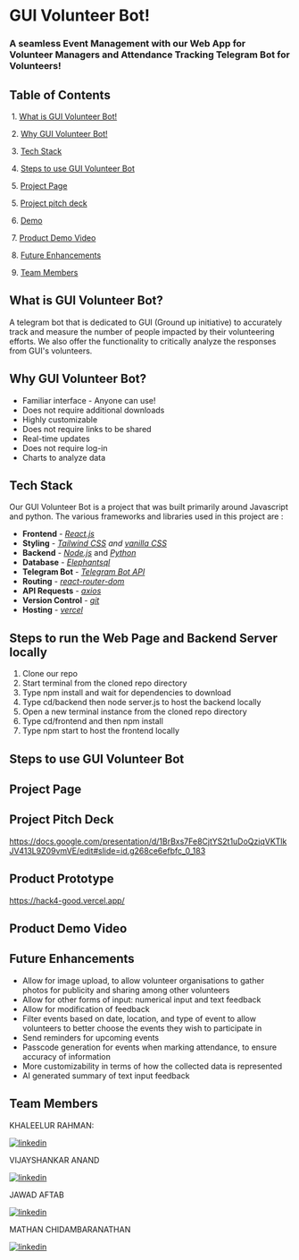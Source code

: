
# GUI Volunteer Bot!

### A seamless Event Management with our Web App for Volunteer Managers and Attendance Tracking Telegram Bot for Volunteers!

## Table of Contents
&nbsp;1. [What is GUI Volunteer Bot!](#what-is-gui-volunteer-bot)

&nbsp;2. [Why GUI Volunteer Bot!](#why-gui-volunteer-bot)

&nbsp;3. [Tech Stack](#tech-stack)

&nbsp;4. [Steps to use GUI Volunteer Bot](#steps-to-use-gui-volunteer-bot)

&nbsp;5. [Project Page](#project-page)

&nbsp;5. [Project pitch deck](#project-pitch-deck)

&nbsp;6. [Demo](#demo)

&nbsp;7. [Product Demo Video](#product-demo-video)

&nbsp;8. [Future Enhancements](#future-enhancements)

&nbsp;9. [Team Members](#team-members)

## What is GUI Volunteer Bot?
A telegram bot that is dedicated to GUI (Ground up initiative) to  accurately track and measure the number of people impacted by their volunteering efforts. We also offer the functionality to critically analyze the responses from GUI's volunteers.


## Why GUI Volunteer Bot? 

-  Familiar interface - Anyone can use!
-  Does not require additional downloads
-  Highly customizable
-  Does not require links to be shared
-  Real-time updates
-  Does not require log-in
-  Charts to analyze data


## Tech Stack

Our GUI Volunteer Bot is a project that was built primarily around Javascript and python. The various frameworks and libraries used in this project are : 

- **Frontend** - *[React.js](https://legacy.reactjs.org/docs/getting-started.html)*
- **Styling** - *[Tailwind CSS](https://tailwindcss.com/resources) and [vanilla CSS](https://developer.mozilla.org/en-US/docs/Web/CSS)*
- **Backend** - *[Node.js](https://nodejs.org/it/docs)* and *[Python](https://docs.python.org/3/)*
- **Database** - *[Elephantsql]([https://firebase.google.com/docs](https://www.elephantsql.com/))*
- **Telegram Bot** - *[Telegram Bot API](https://core.telegram.org/bots/api)*
- **Routing** - *[react-router-dom](https://reactrouter.com/en/main)*
- **API Requests** - *[axios](https://axios-http.com/docs/intro)*
- **Version Control** - *[git](https://git-scm.com/doc)*
- **Hosting** - *[vercel](https://vercel.com/docs)*

## Steps to run the Web Page and Backend Server locally

1. Clone our repo
2. Start terminal from the cloned repo directory
3. Type npm install and wait for dependencies to download
4. Type cd/backend then node server.js to host the backend locally
5. Open a new terminal instance from the cloned repo directory
6. Type cd/frontend and then npm install
7. Type npm start to host the frontend locally

## Steps to use GUI Volunteer Bot

## Project Page

## Project Pitch Deck

https://docs.google.com/presentation/d/1BrBxs7Fe8CjtYS2t1uDoQziqVKTlkJV413L9Z09vmVE/edit#slide=id.g268ce6efbfc_0_183

## Product Prototype

https://hack4-good.vercel.app/

## Product Demo Video


## Future Enhancements

-  Allow for image upload, to allow volunteer organisations to gather photos for publicity and sharing among other volunteers
-  Allow for other forms of input: numerical input and text feedback
-  Allow for modification of feedback
-  Filter events based on date, location, and type of event to allow volunteers to better choose the events they wish to participate in
-  Send reminders for upcoming events
-  Passcode generation for events when marking attendance, to ensure accuracy of information
-  More customizability in terms of how the collected data is represented
-  AI generated summary of text input feedback


## Team Members

KHALEELUR RAHMAN:

[![linkedin](https://img.shields.io/badge/LinkedIn-0077B5?style=for-the-badge&logo=linkedin&logoColor=white)](https://www.linkedin.com/in/khaleelur-rahman-a79284262/)

VIJAYSHANKAR ANAND

[![linkedin](https://img.shields.io/badge/LinkedIn-0077B5?style=for-the-badge&logo=linkedin&logoColor=white)](https://www.linkedin.com/in/shankar-anand-417467215/)

JAWAD AFTAB

[![linkedin](https://img.shields.io/badge/LinkedIn-0077B5?style=for-the-badge&logo=linkedin&logoColor=white)](https://www.linkedin.com/in/jawad-a-1786b9111/)


MATHAN CHIDAMBARANATHAN

[![linkedin](https://img.shields.io/badge/LinkedIn-0077B5?style=for-the-badge&logo=linkedin&logoColor=white)](https://www.linkedin.com/in/mathan-chidambaranathan/)
